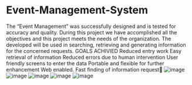 # Event-Management-System
The  “Event Management” was successfully designed and is  tested for accuracy  and quality. During this project we have accomplished all the objectives and this project  meets the needs of the organization. The developed will be used in searching, retrieving  and generating information for the concerned requests.
GOALS ACHIVIED 
Reduced entry work
Easy retrieval of information 
Reduced errors due to human intervention
User friendly screens to enter the data
Portable and flexible for further enhancement 
Web enabled.
Fast finding of information request
![image](https://user-images.githubusercontent.com/75477003/143313846-9bd26af2-746d-49e0-a583-390516d83fd0.png)
![image](https://user-images.githubusercontent.com/75477003/143313869-dccf9785-a230-4240-8aef-3e43fd1e11b7.png)
![image](https://user-images.githubusercontent.com/75477003/143313906-6012f3ea-5bd3-4000-b1a7-a741bf33f0cf.png)
![image](https://user-images.githubusercontent.com/75477003/143313916-d6397138-f193-4bac-b998-be32b1ec5885.png)
![image](https://user-images.githubusercontent.com/75477003/143313926-e24cf2e7-5769-4564-9f94-bf14e2eda7c7.png)
